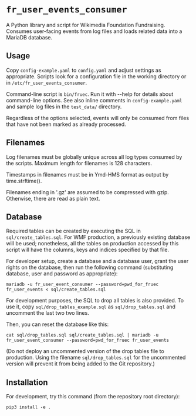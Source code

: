 `fr_user_events_consumer`
===========================

A Python library and script for Wikimedia Foundation Fundraising. Consumes user-facing
events from log files and loads related data into a MariaDB database.

Usage
-----

Copy `config-example.yaml` to `config.yaml` and adjust settings as appropriate.
Scripts look for a configuration file in the working directory or in
`/etc/fr_user_events_consumer`.

Command-line script is `bin/fruec`. Run it with --help for details about command-line
options. See also inline comments in `config-example.yaml` and sample log files
in the `test_data/` directory.

Regardless of the options selected, events will only be consumed from files that have not
been marked as already processed.

Filenames
----------

Log filenames must be globally unique across all log types consumed by the scripts.
Maximum length for filenames is 128 characters.

Timestamps in filenames must be in Ymd-HMS format as output by time.strftime().

Filenames ending in '.gz' are assumed to be compressed with gzip. Otherwise, there are
read as plain text.

Database
--------

Required tables can be created by executing the SQL in `sql/create_tables.sql`.
For WMF production, a previously existing database will be used; nonetheless, all the tables
on production accessed by this script will have the columns, keys and indices specified by
that file.

For developer setup, create a database and a database user, grant the user rights on
the database, then run the following command (substituting database, user and password
as appropriate):

`mariadb -u fr_user_event_consumer --password=pwd_for_fruec fr_user_events < sql/create_tables.sql`

For development purposes, the SQL to drop all tables is also provided. To use it, copy
`sql/drop_tables_example.sql` as `sql/drop_tables.sql` and uncomment the last two
two lines.

Then, you can reset the database like this:

`cat sql/drop_tables.sql sql/create_tables.sql | mariadb -u fr_user_event_consumer --password=pwd_for_fruec fr_user_events`

(Do not deploy an uncommented version of the drop tables file to production. Using the
filename `sql/drop_tables.sql` for the uncommented version will prevent it from being
added to the Git repository.)



Installation
------------

For development, try this command (from the repository root directory):

`pip3 install -e .`
